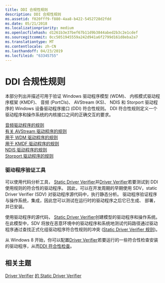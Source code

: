 ```yaml
---
title: DDI 合规性规则
description: DDI 合规性规则
ms.assetid: f020fff9-f880-4aa8-b422-5452728d2fdd
ms.date: 05/21/2018
ms.localizationpriority: medium
ms.openlocfilehash: d1261b3e37bef67b11d9b3844abed2b3c2e1cdef
ms.sourcegitcommit: 0cc5051945559a242d941a6f2799d161d8eba2a7
ms.translationtype: MT
ms.contentlocale: zh-CN
ms.lasthandoff: 04/23/2019
ms.locfileid: "63345755"
---
```

# <a name="ddi-compliance-rules"></a>DDI 合规性规则


本部分列出并描述可用于验证 Windows 驱动程序模型 (WDM)、 内核模式驱动程序框架 (KMDF)、 音频 (PortCls)、 AVStream (KS)、 NDIS 和 Storport 驱动程序的 Windows 设备驱动程序接口 (DDI) 符合性规则。 DDI 符合性规则定义一个驱动程序和操作系统的内核接口之间的正确交互的要求。

[音频驱动程序的规则](rules-for-audio-drivers.md)  
[有关 AVStream 驱动程序的规则](rules-for-avstream-drivers.md)  
[用于 WDM 驱动程序的规则](sdv-rules-for-wdm-drivers.md)  
[用于 KMDF 驱动程序的规则](sdv-rules-for-kmdf-drivers.md)  
[NDIS 驱动程序的规则](sdv-rules-for-ndis-drivers.md)  
[Storport 驱动程序的规则](sdv-rules-for-storport-drivers.md)  

### <a name="driver-verification-tools"></a>驱动程序验证工具

可以使用代码分析工具， [Static Driver Verifier](https://msdn.microsoft.com/library/windows/hardware/ff552808)并[Driver Verifier](https://msdn.microsoft.com/library/windows/hardware/ff545448)若要测试到 DDI 使用规则的符合性的驱动程序。 因此，可以在开发周期的早期使用 SDV，static Driver Verifier (SDV) 对驱动程序源代码中，执行静态分析。 驱动程序验证程序与操作系统，集成，因此您可以测试在运行时的驱动程序之后它已生成、 部署，并已安装。

使用驱动程序的源代码， [Static Driver Verifier](https://msdn.microsoft.com/library/windows/hardware/ff552808)创建模型的驱动程序和操作系统。 在此模型中，SDV 将放在恶意环境中的驱动程序和系统地测试代码路径通过驱动程序通过查找正式化组驱动程序符合性规则的冲突 ([Static Driver Verifier 规则](https://msdn.microsoft.com/library/windows/hardware/ff552839))。

从 Windows 8 开始，你可以配置[Driver Verifier](https://msdn.microsoft.com/library/windows/hardware/ff545448)若要运行的一些符合性检查安装的驱动程序，从而[DDI 符合性检查](https://msdn.microsoft.com/library/windows/hardware/hh454208)。

## <a name="related-topics"></a>相关主题


[Driver Verifier](https://msdn.microsoft.com/library/windows/hardware/ff545448)
[的 Static Driver Verifier](https://msdn.microsoft.com/library/windows/hardware/ff552808)
 

 





